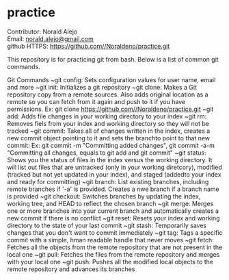 # practice

Contributor: Norald Alejo <br />
Email: norald.alejo@gmail.com  <br />
github HTTPS: https://github.com//Noraldeno/practice.git

This repository is for practicing git from bash. Below is a list of common git commands.

Git Commands
  ~git config: Sets configuration values for user name, email and more
  ~git init: Initializes a git repository
  ~git clone: Makes a Git repository copy from a remote sources. Also adds original location as a remote so you can fetch from it again and push to it if you have permissions. Ex: git clone https://github.com//Noraldeno/practice.git
  ~git add: Adds file changes in your working directory to your index
  ~git rm: Removes fiels from your index and working directory so they will not be tracked
  ~git commit: Takes all of changes written in the index, creates a new commit object pointing to it and sets the branchto point to that new commit: Ex: git commit -m "Committing added changes", git commit -a-m "Committing all changes, equals to git add and git commit"
  ~git status: Shows you the status of files in the index versus the working directory. It will list out files that are untracked (only in your working diretcory), modified (tracked but not yet updated in your index), and staged (addedto your index and ready for committing)
  ~git branch: List existing branches, including remote branches if '-a' is provided. Creates a nwe branch if a branch name is provided
  ~git checkout: Switches branches by updating the index, working tree, and HEAD to reflect the chosen branch
  ~git merge: Merges one or more branches into your current branch and automatically creates a new commit if there is no conflict
  ~git reset: Resets your index and working directory to the state of your last commit
  ~git stash: Temporarily saves changes that you don't want to commit immediately
  ~git tag: Tags a specific commit with a simple, hman readable handle that never moves
  ~git fetch: Fetches all the objects from the remote repository that are not present in the local one
  ~git pull: Fetches the files from the remote repository and merges with your local one
  ~git push: Pushes all the modified local objects to the remote repository and advances its branches
